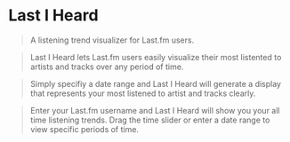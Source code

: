 # Last I Heard #

  > A listening trend visualizer for Last.fm users.

  > Last I Heard lets Last.fm users easily visualize their most listented to artists and tracks over any period of time.

  > Simply specifiy a date range and Last I Heard will generate a display that represents your most listened to artist and tracks clearly.

  > Enter your Last.fm username and Last I Heard will show you your all time listening trends. Drag the time slider or enter a date range to view specific periods of time.
